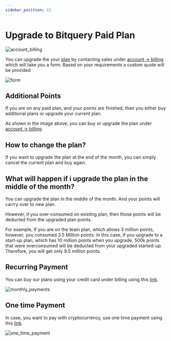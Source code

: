 ```yaml
---
sidebar_position: 12
---
```


# Upgrade to Bitquery Paid Plan

![account_billing](/img/ide/account_billing.png)

You can upgrade the your [plan](https://bitquery.io/pricing) by contacting sales under [account -> billing](https://account.bitquery.io/user/billing) which will take you a form. Based on your requirements a custom quote will be provided

![form](/img/ide/billing_form.png)

## Additional Points

If you are on any paid plan, and your points are finished, then you either buy additional plans or upgrade your current plan.

As shown in the image above, you can buy or upgrade the plan under [account -> billing](https://account.bitquery.io/user/billing).

## How to change the plan?

If you want to upgrade the plan at the end of the month, you can simply cancel the current plan and buy again.

## What will happen if i upgrade the plan in the middle of the month?

You can upgrade the plan in the middle of the month. And your points will carrry over to new plan.

However, if you over-consumed on existing plan, then those points will be deducted from the upgraded plan points.

For example, If you are on the team plan, which allows 3 million points, however, you consumed 3.5 Million points. In this case, if you upgrade to a start-up plan, which has 10 million points when you upgrade, 500k points that were overconsumed will be deducted from your upgraded started-up. Therefore, you will get only 9.5 million points.

## Recurring Payment

You can buy our plans using your credit card under billing using this [link](https://account.bitquery.io/user/subscriptions/new?is_upgrade=true).

![monthly_payments](/img/ide/monthly_payments.png)

## One time Payment

In case, you want to pay with cryptocurrency, use one time payment using this [link](https://account.bitquery.io/user/subscriptions/new?interval=one_time&is_upgrade=true).

![one_time_payment](/img/ide/one_time_payment.png)
